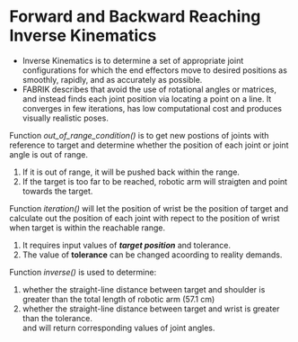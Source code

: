 # Forward and Backward Reaching Inverse Kinematics
- Inverse Kinematics is to determine a set of appropriate joint configurations for which the end effectors move to desired positions as smoothly, rapidly, and as accurately as possible.
- FABRIK describes that avoid the use of rotational angles or matrices, and instead finds each joint position via locating a point on a line. It converges in few iterations, has low computational cost and produces visually realistic poses.


Function *out_of_range_condition()* is to get new postions of joints with reference to target and determine whether the position of each joint or joint angle is out of range.   
1. If it is out of range, it will be pushed back within the range.  
2. If the target is too far to be reached, robotic arm will straigten and point towards the target.

  
  
Function *iteration()* will let the position of wrist be the position of target and calculate out the position of each joint with repect to the position of wrist when target is within the reachable range.  
1. It requires input values of ***target position*** and tolerance.  
2. The value of **tolerance** can be changed acoording to reality demands.

  
  
Function *inverse()* is used to determine:  
1. whether the straight-line distance between target and shoulder is greater than the total length of robotic arm (57.1 cm)  
2. whether the straight-line distance between target and wrist is greater than the tolerance.  
and will return corresponding values of joint angles.


